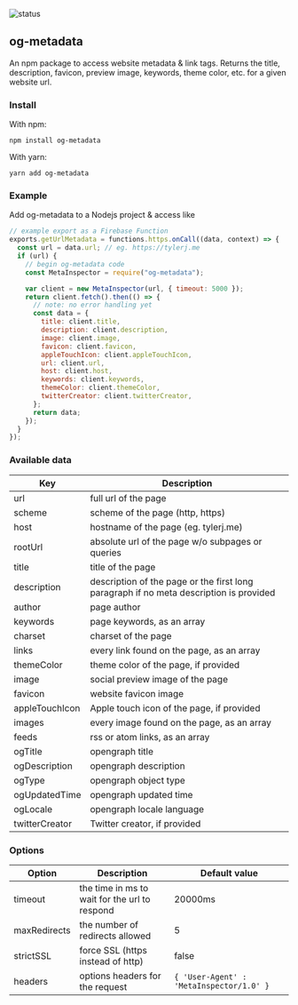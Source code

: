 ![status](https://secure.travis-ci.org/gabceb/node-metainspector.png?branch=master)

## og-metadata

An npm package to access website metadata & link tags. Returns the title, description, favicon, preview image, keywords, theme color, etc. for a given website url.

### Install
With npm:
```
npm install og-metadata
```
With yarn:
```
yarn add og-metadata
```


### Example
Add og-metadata to a Nodejs project & access like
```js
// example export as a Firebase Function
exports.getUrlMetadata = functions.https.onCall((data, context) => {
  const url = data.url; // eg. https://tylerj.me
  if (url) {
    // begin og-metadata code
    const MetaInspector = require("og-metadata");

    var client = new MetaInspector(url, { timeout: 5000 });
    return client.fetch().then(() => {
      // note: no error handling yet
      const data = {
        title: client.title,
        description: client.description,
        image: client.image,
        favicon: client.favicon,
        appleTouchIcon: client.appleTouchIcon,
        url: client.url,
        host: client.host,
        keywords: client.keywords,
        themeColor: client.themeColor,
        twitterCreator: client.twitterCreator,
      };
      return data;
    });
  }
});
```


### Available data
| Key      | Description |
| ----------- | ----------- |
| url      | full url of the page       |
| scheme   | scheme of the page (http, https)        |
| host   | hostname of the page (eg. tylerj.me)        |
| rootUrl   | absolute url of the page w/o subpages or queries        |
| title   | title of the page        |
| description   | description of the page or the first long paragraph if no meta description is provided        |
| author   | page author        |
| keywords   | page keywords, as an array        |
| charset   | charset of the page        |
| links   | every link found on the page, as an array       |
| themeColor   | theme color of the page, if provided        |
| image   | social preview image of the page        |
| favicon   | website favicon image        |
| appleTouchIcon   | Apple touch icon of the page, if provided        |
| images   | every image found on the page, as an array        |
| feeds   | rss or atom links, as an array        |
| ogTitle   | opengraph title        |
| ogDescription   | opengraph description        |
| ogType   | opengraph object type        |
| ogUpdatedTime   | opengraph updated time        |
| ogLocale   | opengraph locale language        |
| twitterCreator   | Twitter creator, if provided        |


### Options
| Option      | Description | Default value |
| ----------- | ----------- | ----------- |
| timeout      | the time in ms to wait for the url to respond       | 20000ms |
| maxRedirects   | the number of redirects allowed        | 5 |
| strictSSL   | force SSL (https instead of http)        | false |
| headers   | options headers for the request        | `{ 'User-Agent' : 'MetaInspector/1.0' }` |

